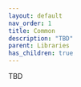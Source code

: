 ```yaml
---
layout: default
nav_order: 1
title: Common
description: "TBD"
parent: Libraries
has_children: true
---
```



TBD